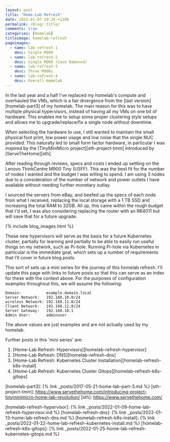 ```yaml
---
layout: post
title: "Home-Lab Refresh"
date: 2022-01-07 19:24 +1100
permalink: /blog/:title/
comments: true
categories: [Homelab]
titleimage: homelab-refresh
pageimages:
  - name: lab-refresh-1
    desc: Single M900
  - name: lab-refresh-2
    desc: Single M900 (Case Removed)
  - name: lab-refresh-3
    desc: Three M900s
  - name: lab-refresh-4
    desc: Overall Homelab
---
```


In the last year and a half I've replaced my homelab's compute and overhauled the VMs, which is a fair divergence from the [last version][homelab-part3] of my homelab. The main reason for this was to have multiple physical hypervisors, instead of having all my VMs on one bit of hardware. This enables me to setup some proper clustering style setups and allows me to upgrade/replace/fix a single node without downtime.

When selecting the hardware to use, I still wanted to maintain the small physical foot print, low power usage and low noise that the single NUC provided. This naturally led to small form factor hardware, in particular I was inspired by the [TinyMiniMicro project][sth-project-tmm] introduced by [ServeTheHome][sth].

After reading through reviews, specs and costs I ended up settling on the Lenovo ThinkCentre M900 Tiny (USFF). This was the best fit for the number of nodes I wanted and the budget I was willing to spend. I am using 3 nodes due to a consideration of the number of network and power outlets I have available without needing further monetary outlay.

I sourced the servers from eBay, and beefed up the specs of each node from what I received, replacing the local storage with a 1 TB SSD and increasing the total RAM to 32GB. All up, this came within the rough budget that I'd set, I was also considering replacing the router with an RB4011 but will save that for a future upgrade.

{% include blog_images.html %}

These new hypervisors will serve as the basis for a future Kubernetes cluster, partially for learning and partially to be able to easily run useful things on my network, such as Pi-hole. Running Pi-hole via Kubernetes in particular is the immediate goal, which sets up a number of requirements that I'll cover in future blog posts.

This sort of sets up a mini series for the journey of this homelab refresh. I'll update this page with links to future posts so that this can serve as an index for these with the context above. For the purposes of configuration examples throughout this, we will assume the following:

```
Domain:           example.domain.local
Server Network:   192.168.10.0/24
wireless Network: 192.168.11.0/24
Client Network:   192.168.12.0/24
Server Gateway:   192.168.10.1
Admin User:       adminuser
```

The above values are just examples and are not actually used by my homelab.

Further posts in this 'mini series' are:

1. [Home-Lab Refresh: Hypervisors][homelab-refresh-hypervisor]
1. [Home-Lab Refresh: DNS][homelab-refresh-dns]
1. [Home-Lab Refresh: Kubernetes Cluster Installation][homelab-refresh-k8s-install]
1. [Home-Lab Refresh: Kubernetes Cluster Gitops][homelab-refresh-k8s-gitops]

[homelab-part3]:   {% link _posts/2017-05-21-home-lab-part-3.md %}
[sth-project-tmm]: https://www.servethehome.com/introducing-project-tinyminimicro-home-lab-revolution/
[sth]:             https://www.servethehome.com/

[homelab-refresh-hypervisor]:  {% link _posts/2022-01-09-home-lab-refresh-hypervisor.md %}
[homelab-refresh-dns]:         {% link _posts/2022-01-13-home-lab-refresh-dns.md %}
[homelab-refresh-k8s-install]: {% link _posts/2022-01-22-home-lab-refresh-kubernetes-install.md %}
[homelab-refresh-k8s-gitops]:  {% link _posts/2022-01-25-home-lab-refresh-kubernetes-gitops.md %}
